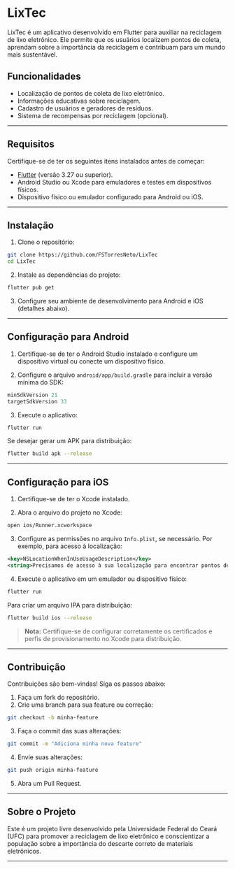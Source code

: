 # LixTec

LixTec é um aplicativo desenvolvido em Flutter para auxiliar na reciclagem de lixo eletrônico. Ele permite que os usuários localizem pontos de coleta, aprendam sobre a importância da reciclagem e contribuam para um mundo mais sustentável.

## Funcionalidades

- Localização de pontos de coleta de lixo eletrônico.
- Informações educativas sobre reciclagem.
- Cadastro de usuários e geradores de resíduos.
- Sistema de recompensas por reciclagem (opcional).

---

## Requisitos

Certifique-se de ter os seguintes itens instalados antes de começar:

- [Flutter](https://docs.flutter.dev/get-started/install) (versão 3.27 ou superior).
- Android Studio ou Xcode para emuladores e testes em dispositivos físicos.
- Dispositivo físico ou emulador configurado para Android ou iOS.

---

## Instalação

1. Clone o repositório:

```bash
git clone https://github.com/FSTorresNeto/LixTec
cd LixTec
```

2. Instale as dependências do projeto:

```bash
flutter pub get
```

3. Configure seu ambiente de desenvolvimento para Android e iOS (detalhes abaixo).

---

## Configuração para Android

1. Certifique-se de ter o Android Studio instalado e configure um dispositivo virtual ou conecte um dispositivo físico.

2. Configure o arquivo `android/app/build.gradle` para incluir a versão mínima do SDK:

```gradle
minSdkVersion 21
targetSdkVersion 33
```

3. Execute o aplicativo:

```bash
flutter run
```

Se desejar gerar um APK para distribuição:

```bash
flutter build apk --release
```

---

## Configuração para iOS

1. Certifique-se de ter o Xcode instalado.

2. Abra o arquivo do projeto no Xcode:

```bash
open ios/Runner.xcworkspace
```

3. Configure as permissões no arquivo `Info.plist`, se necessário. Por exemplo, para acesso à localização:

```xml
<key>NSLocationWhenInUseUsageDescription</key>
<string>Precisamos de acesso à sua localização para encontrar pontos de coleta próximos.</string>
```

4. Execute o aplicativo em um emulador ou dispositivo físico:

```bash
flutter run
```

Para criar um arquivo IPA para distribuição:

```bash
flutter build ios --release
```

> **Nota:** Certifique-se de configurar corretamente os certificados e perfis de provisionamento no Xcode para distribuição.

---

## Contribuição

Contribuições são bem-vindas! Siga os passos abaixo:

1. Faça um fork do repositório.
2. Crie uma branch para sua feature ou correção:

```bash
git checkout -b minha-feature
```

3. Faça o commit das suas alterações:

```bash
git commit -m "Adiciona minha nova feature"
```

4. Envie suas alterações:

```bash
git push origin minha-feature
```

5. Abra um Pull Request.

---

## Sobre o Projeto

Este é um projeto livre desenvolvido pela Universidade Federal do Ceará (UFC) para promover a reciclagem de lixo eletrônico e conscientizar a população sobre a importância do descarte correto de materiais eletrônicos.

---

